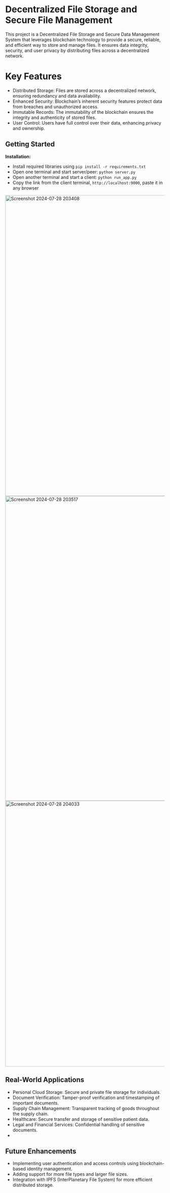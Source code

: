 # Decentralized File Storage and Secure File Management


This project is a Decentralized File Storage and Secure Data Management System that leverages blockchain technology to provide a secure, reliable, and efficient way to store and manage files. It ensures data integrity, security, and user privacy by distributing files across a decentralized network.


# Key Features

 - Distributed Storage: Files are stored across a decentralized network, ensuring redundancy and data availability.
 -  Enhanced Security: Blockchain’s inherent security features protect data from breaches and unauthorized access.
 - Immutable Records: The immutability of the blockchain ensures the integrity and authenticity of stored files.
 -  User Control: Users have full control over their data, enhancing privacy and ownership.


## Getting Started
**Installation:**

 - Install required libraries using `pip install -r requirements.txt`
 - Open one terminal and start server/peer: `python server.py`
 - Open another terminal and start a client: `python run_app.py`
 - Copy the link from the client terminal, `http://localhost:9000`, paste it in any browser
   
 
<img width="947" alt="Screenshot 2024-07-28 203408" src="https://github.com/user-attachments/assets/dccb1f09-a613-4649-b6c1-efdbdbbd4954">
<img width="959" alt="Screenshot 2024-07-28 203517" src="https://github.com/user-attachments/assets/79c1fb44-601d-4650-8c98-950e2b3b8a0f">
<img width="837" alt="Screenshot 2024-07-28 204033" src="https://github.com/user-attachments/assets/9e62f5c6-25f5-498d-b148-4d2f15ce16bc">

 
  
## Real-World Applications
 -  Personal Cloud Storage: Secure and private file storage for individuals.
 - Document Verification: Tamper-proof verification and timestamping of important documents.
 - Supply Chain Management: Transparent tracking of goods throughout the supply chain.
 - Healthcare: Secure transfer and storage of sensitive patient data.
 - Legal and Financial Services: Confidential handling of sensitive documents.
 - 
## Future Enhancements

 - Implementing user authentication and access controls using blockchain-based identity management.
 - Adding support for more file types and larger file sizes.
 - Integration with IPFS (InterPlanetary File System) for more efficient distributed storage.
